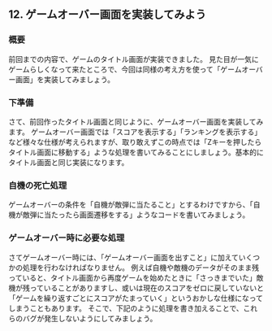 ## 12. ゲームオーバー画面を実装してみよう

### 概要

前回までの内容で、ゲームのタイトル画面が実装できました。
見た目が一気にゲームらしくなって来たところで、今回は同様の考え方を使って「ゲームオーバー画面」を実装してみましょう。

### 下準備

さて、前回作ったタイトル画面と同じように、ゲームオーバー画面を実装してみます。
ゲームオーバー画面では「スコアを表示する」「ランキングを表示する」など様々な仕様が考えられますが、取り敢えずこの時点では「Zキーを押したらタイトル画面に移動する」ような処理を書いてみることにしましょう。基本的にタイトル画面と同じ実装になります。

### 自機の死亡処理

ゲームオーバーの条件を「自機が敵弾に当たること」とするわけですから、「自機が敵弾に当たったら画面遷移をする」ようなコードを書いてみましょう。

### ゲームオーバー時に必要な処理

さてゲームオーバー時には、「ゲームオーバー画面を出すこと」に加えていくつかの処理を行わなければなりません。
例えば自機や敵機のデータがそのまま残っていると、タイトル画面から再度ゲームを始めたときに「さっきまでいた」敵機が残っていることがありますし、或いは現在のスコアをゼロに戻していないと「ゲームを繰り返すごとにスコアがたまっていく」というおかしな仕様になってしまうこともあります。
そこで、下記のように処理を書き加えることで、これらのバグが発生しないようにしてみましょう。

